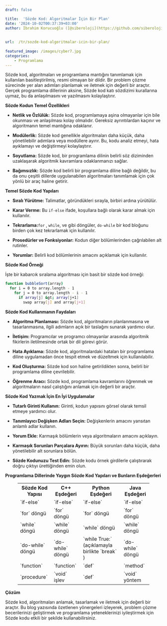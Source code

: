 ```yaml
---
draft: false

title:  'Sözde Kod: Algoritmalar İçin Bir Plan'
date: '2024-10-02T00:37:39+03:00'
author: İbrahim Korucuoğlu ([@siberoloji](https://github.com/siberoloji))
 
 
url:  /tr/sozde-kod-algoritmalar-icin-bir-plan/
 
featured_image: /images/cyber7.jpg
categories:
    - Programlama
---
```



Sözde kod, algoritmaları ve programlama mantığını tanımlamak için kullanılan basitleştirilmiş, resmi olmayan bir dildir. Bir problem çözme sürecinde yer alan adımları planlamak ve iletmek için değerli bir araçtır. Gerçek programlama dillerinin aksine, Sözde kod katı sözdizimi kurallarına uymaz, bu da anlaşılmasını ve yazılmasını kolaylaştırır.



**Sözde Kodun Temel Özellikleri**


* **Netlik ve Özlülük:**  Sözde kod, programlamaya aşina olmayanlar için bile okunması ve anlaşılması kolay olmalıdır. Gereksiz ayrıntılardan kaçınır ve algoritmanın temel mantığına odaklanır.

* **Modülerlik:**  Sözde kod genellikle algoritmaları daha küçük, daha yönetilebilir adımlara veya modüllere ayırır. Bu, kodu analiz etmeyi, hata ayıklamayı ve değiştirmeyi kolaylaştırır.

* **Soyutlama:**  Sözde kod, bir programlama dilinin belirli söz diziminden uzaklaşarak algoritmik kavramlara odaklanmanızı sağlar.

* **Bağımsızlık:**  Sözde kod belirli bir programlama diline bağlı değildir, bu da onu çeşitli dillerde uygulanabilen algoritmaları tanımlamak için çok yönlü bir araç haline getirir.




**Temel Sözde Kod Yapıları**


* **Sıralı Yürütme:**  Talimatlar, göründükleri sırayla, birbiri ardına yürütülür.

* **Karar Verme:**  Bu  `if-else` ifade, koşullara bağlı olarak karar almak için kullanılır.

* **Tekrarlama:**`for` ,  `while`, ve   gibi döngüler,  `do-while` bir kod bloğunu birden çok kez tekrarlamak için kullanılır.

* **Prosedürler ve Fonksiyonlar:**  Kodun diğer bölümlerinden çağrılabilen alt rutinler.

* **Yorumlar:**  Belirli kod bölümlerinin amacını açıklamak için kullanılır.




**Sözde Kod Örneği**



İşte bir kabarcık sıralama algoritması için basit bir sözde kod örneği:


```bash
function bubbleSort(array)
  for i = 0 to array.length - 1
    for j = 0 to array.length - i - 1
      if array[j] &gt; array[j+1]
        swap array[j] and array[j+1]
```



**Sözde Kod Kullanmanın Faydaları**


* **Algoritma Planlaması:**  Sözde kod, algoritmaların planlanmasına ve tasarlanmasına, ilgili adımların açık bir taslağını sunarak yardımcı olur.

* **İletişim:**  Programcılar ve programcı olmayanlar arasında algoritmik fikirlerin iletilmesinde ortak bir dil görevi görür.

* **Hata Ayıklama:**  Sözde kod, algoritmalardaki hataları bir programlama diline uygulamadan önce tespit etmek ve düzeltmek için kullanılabilir.

* **Kod Oluşturma:**  Sözde kod son haline getirildikten sonra, belirli bir programlama diline çevrilebilir.

* **Öğrenme Aracı:**  Sözde kod, programlama kavramlarını öğrenmek ve algoritmaların nasıl çalıştığını anlamak için değerli bir araçtır.




**Sözde Kod Yazmak İçin En İyi Uygulamalar**


* **Tutarlı Girinti Kullanın:**  Girinti, kodun yapısını görsel olarak temsil etmeye yardımcı olur.

* **Tanımlayıcı Değişken Adları Seçin:**  Değişkenlerin amacını yansıtan anlamlı adlar kullanın.

* **Yorum Ekle:**  Karmaşık bölümlerin veya algoritmaların amacını açıklayın.

* **Karmaşık Sorunları Parçalara Ayırın:**  Büyük sorunları daha küçük, daha yönetilebilir alt sorunlara bölün.

* **Sözde Kodunuzu Test Edin:**  Sözde kodu örnek girdilerle çalıştırarak doğru çıktıyı ürettiğinden emin olun.




**Programlama Dillerinde Yaygın Sözde Kod Yapıları ve Bunların Eşdeğerleri**


<!-- wp:table -->
<figure class="wp-block-table"><table class="has-fixed-layout"><tbody><tr><th>Sözde Kod Yapısı</th><th>C++ Eşdeğeri</th><th>Python Eşdeğeri</th><th>Java Eşdeğeri</th></tr><tr><td>`if-else`</td><td>`if-else`</td><td>`if-else`</td><td>`if-else`</td></tr><tr><td>`for` döngü</td><td>`for` döngü</td><td>`for` döngü</td><td>`for` döngü</td></tr><tr><td>`while` döngü</td><td>`while` döngü</td><td>`while` döngü</td><td>`while` döngü</td></tr><tr><td>`do-while` döngü</td><td>`do-while` döngü</td><td>`while True:` (açıklamayla birlikte  `break` )</td><td>`do-while` döngü</td></tr><tr><td>`function`</td><td>`function`</td><td>`def`</td><td>`method`</td></tr><tr><td>`procedure`</td><td>`void` işlev</td><td>`def`</td><td>`void` yöntem</td></tr></tbody></table></figure>
<!-- /wp:table -->


**Çözüm**



Sözde kod, algoritmaları anlamak, tasarlamak ve iletmek için değerli bir araçtır. Bu blog yazısında özetlenen yönergeleri izleyerek, problem çözme becerilerinizi geliştirmek ve programlama yeteneklerinizi iyileştirmek için Sözde kodu etkili bir şekilde kullanabilirsiniz.
